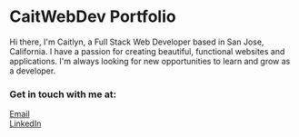 # CaitWebDev Portfolio

Hi there, I'm Caitlyn, a Full Stack Web Developer based in San Jose, California. I have a passion for creating beautiful, functional websites and applications. I'm always looking for new opportunities to learn and grow as a developer.

### Get in touch with me at:

[Email](mailto:caitlyn6633@gmail.com)  
[LinkedIn](https://www.linkedin.com/in/caitlynng/)

